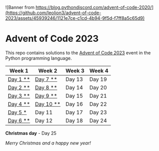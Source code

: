 ![Banner from https://blog.pythondiscord.com/advent-of-code-2020/](https://github.com/leolion3/advent-of-code-2023/assets/45939246/1121e7ce-c1cd-4b94-9f5d-f7ff8a5c65d9)

# Advent of Code 2023

This repo contains solutions to the [Advent of Code 2023](https://adventofcode.com/) event in the Python programming language.

| Week 1 | Week 2 | Week 3 | Week 4 |
| - | - | - | - |
| [Day 1 \*\*](01-trebuchet) | [Day 7 \*\*](07-camel-cards) | Day 13 | Day 19 |
| [Day 2 \*\*](02-cube-conundrum) | [Day 8 \*\*](08-haunted-wasteland) | Day 14 | Day 20 |
| [Day 3 \*\*](03-gear-ratios) | [Day 9 \*\*](09-mirage-maintenance) | Day 15 | Day 21 |
| [Day 4 \*\*](04-scratchcards) | [Day 10 \*\*](10-pipe-maze) | Day 16 | Day 22 |
| [Day 5 \*](05-if-you-give-a-seed-a-fertilizer) | Day 11 | Day 17 | Day 23 |
| [Day 6 \*\*](06-wait-for-it) | Day 12 | Day 18 | Day 24 |

**Christmas day** - Day 25

*Merry Christmas and a happy new year!*
